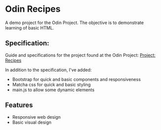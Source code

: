 # Odin Recipes
A demo project for the Odin Project. The objective is to demonstrate learning of basic HTML.


## Specification:
Guide and specifications for the project found at the Odin Project:
[Project: Recipes](https://www.theodinproject.com/lessons/foundations-recipes)

In addition to the specification, I've added:
- Bootstrap for quick and basic components and responsiveness
- Matcha css for quick and basic styling
- main.js to allow some dynamic elements

## Features
- Responsive web design
- Basic visual design